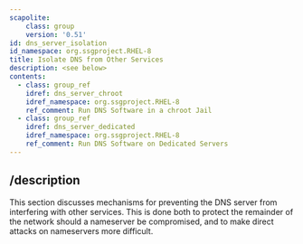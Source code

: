 ```yaml
---
scapolite:
    class: group
    version: '0.51'
id: dns_server_isolation
id_namespace: org.ssgproject.RHEL-8
title: Isolate DNS from Other Services
description: <see below>
contents:
  - class: group_ref
    idref: dns_server_chroot
    idref_namespace: org.ssgproject.RHEL-8
    ref_comment: Run DNS Software in a chroot Jail
  - class: group_ref
    idref: dns_server_dedicated
    idref_namespace: org.ssgproject.RHEL-8
    ref_comment: Run DNS Software on Dedicated Servers
---
```



## /description

This
section discusses mechanisms for preventing the DNS server from
interfering with other services. This is done both to protect the
remainder of the network should a nameserver be compromised, and to make
direct attacks on nameservers more difficult.
